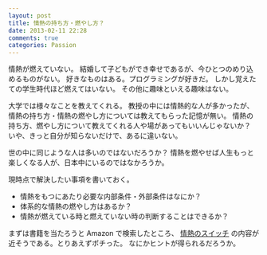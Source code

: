 ```yaml
---
layout: post
title: 情熱の持ち方・燃やし方？
date: 2013-02-11 22:28
comments: true
categories: Passion
---
```


情熱が燃えていない。
結婚して子どもができ幸せであるが、今ひとつのめり込めるものがない。
好きなものはある。プログラミングが好きだ。
しかし覚えたての学生時代ほど燃えてはいない。
その他に趣味といえる趣味はない。

<!-- more -->

大学では様々なことを教えてくれる。
教授の中には情熱的な人が多かったが、情熱の持ち方・情熱の燃やし方については教えてもらった記憶が無い。
情熱の持ち方、燃やし方について教えてくれる人や場があってもいいんじゃないか？
いや、きっと自分が知らないだけで、あるに違いない。

世の中に同じような人は多いのではないだろうか？
情熱を燃やせば人生もっと楽しくなる人が、日本中にいるのではなかろうか。

現時点で解決したい事項を書いておく。

* 情熱をもつにあたり必要な内部条件・外部条件はなにか？
* 体系的な情熱の燃やし方はあるか？
* 情熱が燃えている時と燃えていない時の判断することはできるか？

まずは書籍を当たろうと Amazon で検索したところ、
[情熱のスイッチ](http://www.amazon.co.jp/gp/product/4479793577/)
の内容が近そうである。とりあえずポチった。
なにかヒントが得られるだろうか。
